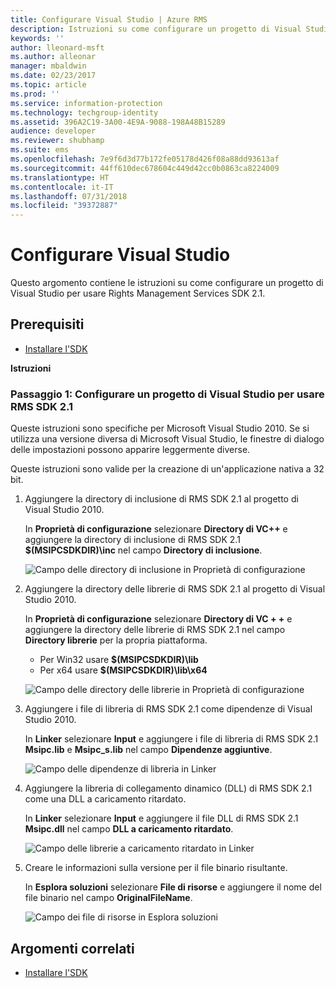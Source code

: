 ```yaml
---
title: Configurare Visual Studio | Azure RMS
description: Istruzioni su come configurare un progetto di Visual Studio per l’uso di RMS SDK 2.1.
keywords: ''
author: lleonard-msft
ms.author: alleonar
manager: mbaldwin
ms.date: 02/23/2017
ms.topic: article
ms.prod: ''
ms.service: information-protection
ms.technology: techgroup-identity
ms.assetid: 396A2C19-3A00-4E9A-9088-198A48B15289
audience: developer
ms.reviewer: shubhamp
ms.suite: ems
ms.openlocfilehash: 7e9f6d3d77b172fe05178d426f08a88dd93613af
ms.sourcegitcommit: 44ff610dec678604c449d42cc0b0863ca8224009
ms.translationtype: HT
ms.contentlocale: it-IT
ms.lasthandoff: 07/31/2018
ms.locfileid: "39372887"
---
```

# <a name="configure-visual-studio"></a>Configurare Visual Studio

Questo argomento contiene le istruzioni su come configurare un progetto di Visual Studio per usare Rights Management Services SDK 2.1.

## <a name="prerequisites"></a>Prerequisiti

-   [Installare l'SDK](install-the-rms-sdk.md)

**Istruzioni**

### <a name="step-1-configure-a-visual-studio-project-to-use-rms-sdk-21"></a>Passaggio 1: Configurare un progetto di Visual Studio per usare RMS SDK 2.1

Queste istruzioni sono specifiche per Microsoft Visual Studio 2010. Se si utilizza una versione diversa di Microsoft Visual Studio, le finestre di dialogo delle impostazioni possono apparire leggermente diverse.

Queste istruzioni sono valide per la creazione di un'applicazione nativa a 32 bit.

1.  Aggiungere la directory di inclusione di RMS SDK 2.1 al progetto di Visual Studio 2010.

    In **Proprietà di configurazione** selezionare **Directory di VC++** e aggiungere la directory di inclusione di RMS SDK 2.1 **$(MSIPCSDKDIR)\\inc** nel campo **Directory di inclusione**.

    ![Campo delle directory di inclusione in Proprietà di configurazione](../media/include_directories.png)

2.  Aggiungere la directory delle librerie di RMS SDK 2.1 al progetto di Visual Studio 2010.

    In **Proprietà di configurazione** selezionare **Directory di VC + +** e aggiungere la directory delle librerie di RMS SDK 2.1 nel campo **Directory librerie** per la propria piattaforma.

    -   Per Win32 usare **$(MSIPCSDKDIR)\\lib**
    -   Per x64 usare **$(MSIPCSDKDIR)\\lib\\x64**

    ![Campo delle directory delle librerie in Proprietà di configurazione](../media/library_directories.png)

3.  Aggiungere i file di libreria di RMS SDK 2.1 come dipendenze di Visual Studio 2010.

    In **Linker** selezionare **Input** e aggiungere i file di libreria di RMS SDK 2.1 **Msipc.lib** e **Msipc\_s.lib** nel campo **Dipendenze aggiuntive**.

    ![Campo delle dipendenze di libreria in Linker](../media/additional_dependencies.png)

4.  Aggiungere la libreria di collegamento dinamico (DLL) di RMS SDK 2.1 come una DLL a caricamento ritardato.

    In **Linker** selezionare **Input** e aggiungere il file DLL di RMS SDK 2.1 **Msipc.dll** nel campo **DLL a caricamento ritardato**.

    ![Campo delle librerie a caricamento ritardato in Linker](../media/delay_loaded.png)

5.  Creare le informazioni sulla versione per il file binario risultante.

    In **Esplora soluzioni** selezionare **File di risorse** e aggiungere il nome del file binario nel campo **OriginalFileName**.

    ![Campo dei file di risorse in Esplora soluzioni](../media/original_file_name.png)

## <a name="related-topics"></a>Argomenti correlati

* [Installare l'SDK](install-the-rms-sdk.md)
